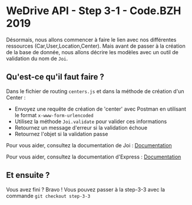 # WeDrive API - Step 3-1 - Code.BZH 2019

Désormais, nous allons commencer à faire le lien avec nos différentes ressources (Car,User,Location,Center). Mais avant de passer à la création de la base de donnée, nous allons décrire les modèles avec un outil de validation du nom de ``Joi``.

## Qu'est-ce qu'il faut faire ? 

Dans le fichier de routing ``centers.js`` et dans la méthode de création d'un Center :

- Envoyez une requête de création de 'center' avec Postman en utilisant le format ``x-www-form-urlencoded``
- Utilisez la méthode ``Joi.validate`` pour valider ces informations
- Retournez un message d'erreur si la validation échoue
- Retournez l'objet si la validation passe

Pour vous aider, consultez la documentation de Joi : [Documentation](https://github.com/hapijs/joi)

Pour vous aider, consultez la documentation d'Express : [Documentation](https://expressjs.com/fr/guide/routing.html)


## Et ensuite ? 

Vous avez fini ? Bravo ! Vous pouvez passer à la step-3-3 avec la commande ```git checkout step-3-3```
